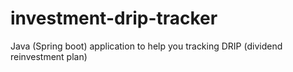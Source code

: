 # investment-drip-tracker
Java (Spring boot) application to help you tracking DRIP (dividend reinvestment plan)
